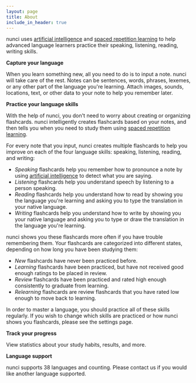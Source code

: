 ```yaml
---
layout: page
title: About
include_in_header: true
---
```


nunci uses [artificial intelligence](https://en.wikipedia.org/wiki/Natural_language_processing) and [spaced repetition learning](https://en.wikipedia.org/wiki/Spaced_repetition) to help advanced language learners practice their speaking, listening, reading, writing skills.

**Capture your language**

When you learn something new, all you need to do is to input a note. nunci will take care of the rest. Notes can be sentences, words, phrases, lexemes, or any other part of the language you're learning. Attach images, sounds, locations, text, or other data to your note to help you remember later.

**Practice your language skills**

With the help of nunci, you don't need to worry about creating or organizing flashcards. nunci intelligently creates flashcards based on your notes, and then tells you when you need to study them using [spaced repetition learning](https://en.wikipedia.org/wiki/Spaced_repetition).

For every note that you input, nunci creates multiple flashcards to help you improve on each of the four language skills: speaking, listening, reading, and writing:

* *Speaking* flashcards help you remember how to pronounce a note by using [artificial intelligence](https://en.wikipedia.org/wiki/Natural_language_processing) to detect what you are saying.
* *Listening* flashcards help you understand speech by listening to a person speaking.
* *Reading* flashcards help you understand how to read by showing you the language you're learning and asking you to type the translation in your native language.
* *Writing* flashcards help you understand how to write by showing you your native language and asking you to type or draw the translation in the language you're learning.

nunci shows you these flashcards more often if you have trouble remembering them. Your flashcards are categorized into different states, depending on how long you have been studying them:

* *New* flashcards have never been practiced before.
* *Learning* flashcards have been practiced, but have not received good enough ratings to be placed in review.
* *Review* flashcards have been practiced and rated high enough consistently to graduate from learning.
* *Relearning* flashcards are review flashcards that you have rated low enough to move back to learning.

In order to master a language, you should practice all of these skills regularly. If you wish to change which skills are practiced or how nunci shows you flashcards, please see the settings page.

**Track your progress**

View statistics about your study habits, results, and more.

**Language support**

nunci supports 38 languages and counting. Please contact us if you would like another language supported.